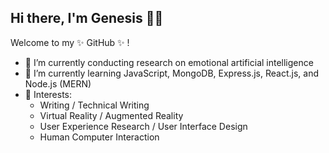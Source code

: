 ## Hi there, I'm Genesis 👋🏾

Welcome to my ✨ GitHub ✨ !

- 🔭 I’m currently conducting research on emotional artificial intelligence
- 🌱 I’m currently learning JavaScript, MongoDB, Express.js, React.js, and Node.js (MERN)
- 💖 Interests: 
  - Writing / Technical Writing 
  - Virtual Reality / Augmented Reality
  - User Experience Research / User Interface Design
  - Human Computer Interaction 
